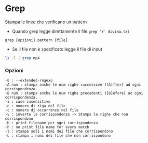 # Grep
Stampa le linee che verificano un pattern

* Quando grep legge direttamente il file `grep 'r' divina.txt`
```
grep [opzioni] pattern [file]
```
* Se il file non è specificato legge il file di input
```BASH
ls -l | grep mp4
```

### Opzioni
```
-E : --extended-regexp
-A num : stampa anche le num righe successive ([A]fter) ad ogni corrispondenza.
-B num : stampa anche le num righe precedenti ([B]efore) ad ogni corrispondenza.
-i : case insensitive
-n : numero di riga del file
-c : numero di occorrenze nel file
-v : inverte la corrispondenza -> Stampa le righe che non corrispondono
-H : print filename per ogni corrispondenza
-h : no print file name for every match
-l : stampa soli i nomi dei file che corrispondono
-L : stampa i nomi dei file che non corrispondono
```





